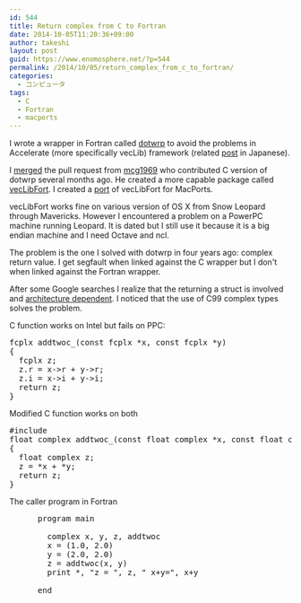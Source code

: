 ```yaml
---
id: 544
title: Return complex from C to Fortran
date: 2014-10-05T11:20:36+09:00
author: takeshi
layout: post
guid: https://www.enomosphere.net/?p=544
permalink: /2014/10/05/return_complex_from_c_to_fortran/
categories:
  - コンピュータ
tags:
  - C
  - Fortran
  - macports
---
```

I wrote a wrapper in Fortran called <a href="https://github.com/tenomoto/dotwrp">dotwrp</a> to avoid the problems in Accelerate (more specifically vecLib) framework (related <a title="Accelerateのcdotu, cdotc, zdotc, zdotuで出るsegmentation faultを回避する" href="/2010/08/09/accelerate-cdotu-cdotc-zdotc-zdotu-segmentation-fault-workaround/">post</a> in Japanese).<!--more-->

I <a href="https://github.com/tenomoto/dotwrp/commit/d5816854fd4e97e44fe82bca519e1f174dd17408">merged</a> the pull request from <a href="https://github.com/mcg1969">mcg1969</a> who contributed C version of dotwrp several months ago. He created a more capable package called <a title="vecLibFort" href="https://github.com/mcg1969/vecLibFort">vecLibFort</a>. I created a <a href="https://svn.macports.org/repository/macports/trunk/dports/devel/vecLibFort/">port</a> of vecLibFort for MacPorts.

vecLibFort works fine on various version of OS X from Snow Leopard through Mavericks. However I encountered a problem on a PowerPC machine running Leopard. It is dated but I still use it because it is a big endian machine and I need Octave and ncl.

The problem is the one I solved with dotwrp in four years ago: complex return value. I get segfault when linked against the C wrapper but I don't when linked against the Fortran wrapper.

After some Google searches I realize that the returning a struct is involved and <a href="http://concatenative.org/wiki/view/FFI/StructReturns">architecture dependent</a>. I noticed that the use of C99 complex types solves the problem.

C function works on Intel but fails on PPC:
<pre>fcplx addtwoc_(const fcplx *x, const fcplx *y)
{
  fcplx z;
  z.r = x-&gt;r + y-&gt;r;
  z.i = x-&gt;i + y-&gt;i;
  return z;
}
</pre>
Modified C function works on both
<pre>#include 
float complex addtwoc_(const float complex *x, const float complex *y)
{
  float complex z;
  z = *x + *y;
  return z;
}
</pre>
The caller program in Fortran
<pre>      program main

        complex x, y, z, addtwoc
        x = (1.0, 2.0)
        y = (2.0, 2.0)
        z = addtwoc(x, y)
        print *, "z = ", z, " x+y=", x+y
       
      end
</pre>
&nbsp;